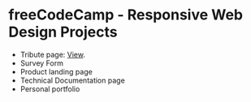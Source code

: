 # freeCodeCamp - Responsive Web Design Projects

- Tribute page: [View](https://5e4459287e0ef7883d972a9a--inspiring-allen-29579f.netlify.com/).
- Survey Form
- Product landing page
- Technical Documentation page
- Personal portfolio
